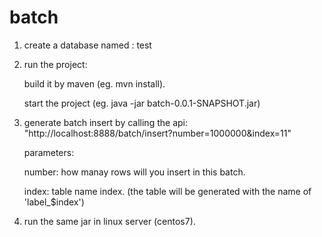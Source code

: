 # batch

1. create a database named : test

2. run the project:
    
    build it by maven (eg. mvn install).
    
    start the project (eg. java -jar batch-0.0.1-SNAPSHOT.jar)
    
3. generate batch insert by calling the api:
   "http://localhost:8888/batch/insert?number=1000000&index=11"
  
   parameters:
   
      number: how manay rows will you insert in this batch.
      
      index: table name index. (the table will be generated with the name of 'label_$index')
      
      
4. run the same jar in linux server (centos7).
